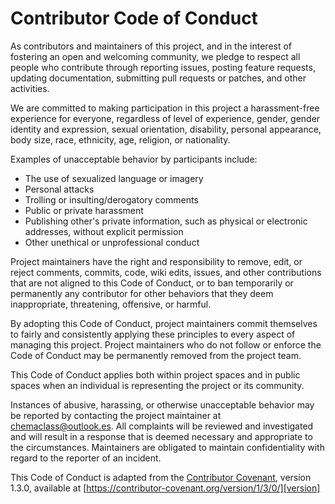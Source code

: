 # Contributor Code of Conduct

As contributors and maintainers of this project, and in the interest of fostering an open and welcoming community, we
pledge to respect all people who contribute through reporting issues, posting feature requests, updating documentation,
submitting pull requests or patches, and other activities.

We are committed to making participation in this project a harassment-free experience for everyone, regardless of level
of experience, gender, gender identity and expression, sexual orientation, disability, personal appearance, body size,
race, ethnicity, age, religion, or nationality.

Examples of unacceptable behavior by participants include:

* The use of sexualized language or imagery
* Personal attacks
* Trolling or insulting/derogatory comments
* Public or private harassment
* Publishing other's private information, such as physical or electronic addresses, without explicit permission
* Other unethical or unprofessional conduct

Project maintainers have the right and responsibility to remove, edit, or reject comments, commits, code, wiki edits,
issues, and other contributions that are not aligned to this Code of Conduct, or to ban temporarily or permanently any
contributor for other behaviors that they deem inappropriate, threatening, offensive, or harmful.

By adopting this Code of Conduct, project maintainers commit themselves to fairly and consistently applying these
principles to every aspect of managing this project. Project maintainers who do not follow or enforce the Code of
Conduct may be permanently removed from the project team.

This Code of Conduct applies both within project spaces and in public spaces when an individual is representing the
project or its community.

Instances of abusive, harassing, or otherwise unacceptable behavior may be reported by contacting the project maintainer
at chemaclass@outlook.es. All complaints will be reviewed and investigated and will result in a response that is deemed
necessary and appropriate to the circumstances. Maintainers are obligated to maintain confidentiality with regard to the
reporter of an incident.

This Code of Conduct is adapted from the [Contributor Covenant][homepage], version 1.3.0, available
at [https://contributor-covenant.org/version/1/3/0/][version]

[homepage]: https://contributor-covenant.org

[version]: https://contributor-covenant.org/version/1/3/0/